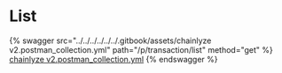 # List

{% swagger src="../../../../../../.gitbook/assets/chainlyze v2.postman_collection.yml" path="/p/transaction/list" method="get" %}
[chainlyze v2.postman_collection.yml](<../../../../../../.gitbook/assets/chainlyze v2.postman_collection.yml>)
{% endswagger %}
